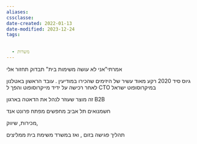 ```yaml
---
aliases: 
cssclasse: 
date-created: 2022-01-13
date-modified: 2023-12-24
tags:
  
  
  - משרות
---
```


אמרתי"אני לא עושה משימות בית" תבדוק תחזור אלי

גיוס סיד 2020
רקע מאוד עשיר של היזימים שהכירו במודיעין . עובד הראשון באטלנון
לאחר רכישה על ידיד מייקרוסופוט והפך ל CTO במיקרוסופוט ישראל

זה מוצר שעוזר לנהל את הדאטה בארגון B2B

חשמנואים תל אביב
מחפשים מפתח פרונט אנד

מכירות, שיווק,

תהליך
פגישה בזום , ואז במשרד
משימת בית
ממליצים
